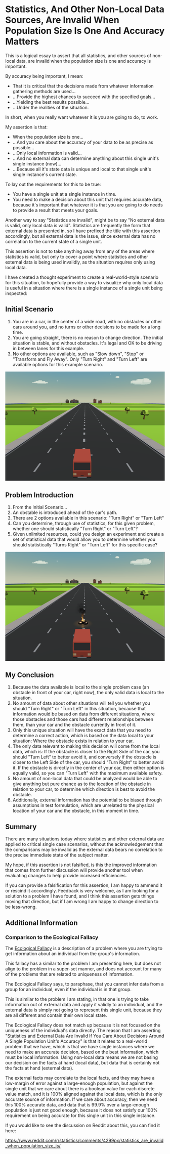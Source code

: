 # Statistics, And Other Non-Local Data Sources, Are Invalid When Population Size Is One And Accuracy Matters

This is a logical essay to assert that all statistics, and other sources of non-local data, are invalid when the population size is one and accuracy is important.

By accuracy being important, I mean:

- That it is critical that the decisions made from whatever information gathering methods are used...
- ...Provide the highest chances to succeed with the specified goals...
- ...Yielding the best results possible...
- ...Under the realities of the situation.

In short, when you really want whatever it is you are going to do, to work.

My assertion is that:

- When the population size is one...
- ...And you care about the accuracy of your data to be as precise as possible...
- ...Only local information is valid...
- ...And no external data can determine anything about this single unit's single instance (now)...
- ...Because all it's state data is unique and local to that single unit's single instance's current state.

To lay out the requirements for this to be true:

- You have a single unit at a single instance in time.
- You need to make a decision about this unit that requires accurate data, because it's important that whatever it is that you are going to do needs to provide a result that meets your goals.

Another way to say "Statistics are invalid", might be to say "No external data is valid, only local data is valid".  Statistics are frequently the form that external data is presented in, so I have prefixed the title with this assertion accordingly, but all external data is the issue, since external data has no correlation to the current state of a single unit.

This assertion is not to take anything away from any of the areas where statistics is valid, but only to cover a point where statistics and other external data is being used invalidly, as the situation requires only using local data.

I have created a thought experiment to create a real-world-style scenario for this situation, to hopefully provide a way to visualize why only local data is useful in a situation where there is a single instance of a single unit being inspected:

## Initial Scenario

1. You are in a car, in the center of a wide road, with no obstacles or other cars around you, and no turns or other decisions to be made for a long time.
2. You are going straight, there is no reason to change direction.  The initial situation is stable, and without obstacles.  It's legal and OK to be driving in between lanes for this example.
3. No other options are available, such as "Slow down", "Stop" or "Transform and Fly Away".  Only "Turn Right" and "Turn Left" are available options for this example scenario.

![Initial Scenario](images/stats_invalid_00.PNG)

## Problem Introduction

1. From the Initial Scenario...
2. An obstable is introduced ahead of the car's path.
3. There are 2 options available in this scenario:  "Turn Right" or "Turn Left"
4. Can you determine, through use of statistics, for this given problem, whether one should statistically "Turn Right" or "Turn Left"?
5. Given unlimited resources, could you design an experiment and create a set of statistical data that would allow you to determine whether you should statistically "Turns Right" or "Turn Left" for this specific case?

![Problem Introduction](images/stats_invalid_01.PNG)

## My Conclusion

1. Because the data available is local to the single problem case (an obstacle in front of your car, right now), the only valid data is local to the situation.
2. No amount of data about other situations will tell you whether you should "Turn Right" or "Turn Left" in this situation, because that information would be based on data from different situations, where those obstacles and those cars had different relationships between them, than your car and the obstacle currently in front of it.
3. Only this unique situation will have the exact data that you need to determine a correct action, which is based on the data local to your situation:  Where the obstacle exists in relation to your car.
4. The only data relevant to making this decision will come from the local data, which is:  If the obstacle is closer to the Right Side of the car, you should "Turn Left" to better avoid it, and conversely if the obstacle is closer to the Left Side of the car, you should "Turn Right" to better avoid it.  If the obstacle is directly in the center of your car, then either option is equally valid, so you can "Turn Left" with the maximum available safety.
5. No amount of non-local data that could be analyzed would be able to give anything but pure chance as to the location of the obstacle in relation to your car, to determine which direction is best to avoid the obstacle.
6. Additionally, external information has the potential to be biased through assumptions in test formulation, which are unrelated to the physical location of your car and the obstacle, in this moment in time.


## Summary

There are many situations today where statistics and other external data are applied to critical single case scenarios, without the acknowledgement that the comparisons may be invalid as the external data bears no correlation to the precise immediate state of the subject matter.

My hope, if this assertion is not falsified, is this the improved information that comes from further discussion will provide another tool when evaluating changes to help provide increased efficiencies.

If you can provide a falsification for this assertion, I am happy to ammend it or rescind it accordingly.  Feedback is very welcome, as I am looking for a solution to a problem I have found, and I think this assertion gets things moving that direction, but if I am wrong I am happy to change direction to be less-wrong.

## Additional Information

### Comparison to the Ecological Fallacy

The [Ecological Fallacy](https://en.wikipedia.org/wiki/Ecological_fallacy) is a description of a problem where you are trying to get information about an individual from the group's information.

This fallacy has a similar to the problem I am presenting here, but does not align to the problem in a super-set manner, and does not account for many of the problems that are related to uniqueness of information.

The Ecological Fallacy says, to paraphase, that you cannot infer data from a group for an individual, even if the individual is in that group.

This is similar to the problem I am stating, in that one is trying to take information out of external data and apply it validly to an individual, and the external data is simply not going to represent this single unit, because they are all different and contain their own local state.

The Ecological Fallacy does not match up because it is not focused on the uniqueness of the individual's data directly.  The reason that I am asserting "Statistics and External Data Are Invalid If You Care About Decisions Around A Single Population Unit's Accuracy" is that it relates to a real-world problem that we have, which is that we have single instances where we need to make an accurate decision, based on the best information, which must be local information.  Using non-local data means we are not basing our decision on the facts at hand (local data), but data that is certainly not the facts at hand (external data).

The external facts may correlate to the local facts, and they may have a low-margin of error against a large-enough population, but against the single unit that we care about there is a boolean value for each discrete value match, and it is 100% aligned against the local data, which is the only accurate source of information.  If we care about accuracy, then we need this 100% accurate data, and data that is 99.9% over a large-enough population is just not good enough, because it does not satisfy our 100% requirement on being accurate for this single unit in this single instance.

If you would like to see the discussion on Reddit about this, you can find it here:

https://www.reddit.com/r/statistics/comments/4299px/statistics_are_invalid_when_population_size_is/
